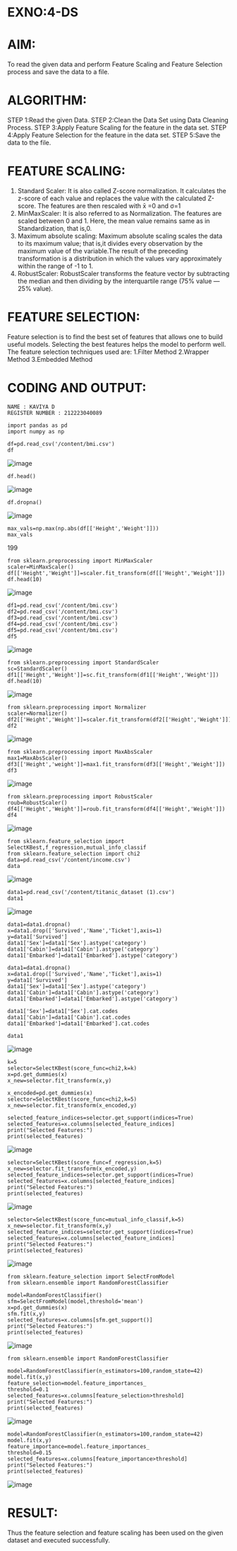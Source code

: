 # EXNO:4-DS
# AIM:
To read the given data and perform Feature Scaling and Feature Selection process and save the
data to a file.

# ALGORITHM:
STEP 1:Read the given Data.
STEP 2:Clean the Data Set using Data Cleaning Process.
STEP 3:Apply Feature Scaling for the feature in the data set.
STEP 4:Apply Feature Selection for the feature in the data set.
STEP 5:Save the data to the file.

# FEATURE SCALING:
1. Standard Scaler: It is also called Z-score normalization. It calculates the z-score of each value and replaces the value with the calculated Z-score. The features are then rescaled with x̄ =0 and σ=1
2. MinMaxScaler: It is also referred to as Normalization. The features are scaled between 0 and 1. Here, the mean value remains same as in Standardization, that is,0.
3. Maximum absolute scaling: Maximum absolute scaling scales the data to its maximum value; that is,it divides every observation by the maximum value of the variable.The result of the preceding transformation is a distribution in which the values vary approximately within the range of -1 to 1.
4. RobustScaler: RobustScaler transforms the feature vector by subtracting the median and then dividing by the interquartile range (75% value — 25% value).

# FEATURE SELECTION:
Feature selection is to find the best set of features that allows one to build useful models. Selecting the best features helps the model to perform well.
The feature selection techniques used are:
1.Filter Method
2.Wrapper Method
3.Embedded Method

# CODING AND OUTPUT:
```
NAME : KAVIYA D
REGISTER NUMBER : 212223040089
```

```
import pandas as pd
import numpy as np
```
```
df=pd.read_csv('/content/bmi.csv')
df
```

![image](https://github.com/user-attachments/assets/f385ef38-4813-4b79-9fc3-c70236d5bd9c)


```
df.head()
```

![image](https://github.com/user-attachments/assets/99288148-e80d-480d-978f-da76b6c7d352)


```
df.dropna()
```
![image](https://github.com/user-attachments/assets/d86047d4-9197-4580-bf99-3753c4a6b628)


```
max_vals=np.max(np.abs(df[['Height','Weight']]))
max_vals
```
199
```
from sklearn.preprocessing import MinMaxScaler
scaler=MinMaxScaler()
df[['Height','Weight']]=scaler.fit_transform(df[['Height','Weight']])
df.head(10)
```

![image](https://github.com/user-attachments/assets/2394f3d4-96c5-4d51-8891-503d23b984e4)


```
df1=pd.read_csv('/content/bmi.csv')
df2=pd.read_csv('/content/bmi.csv')
df3=pd.read_csv('/content/bmi.csv')
df4=pd.read_csv('/content/bmi.csv')
df5=pd.read_csv('/content/bmi.csv')
df5
```

![image](https://github.com/user-attachments/assets/3c88eba3-90b8-4c3f-9555-ccfc8ba760f9)


```
from sklearn.preprocessing import StandardScaler
sc=StandardScaler()
df1[['Height','Weight']]=sc.fit_transform(df1[['Height','Weight']])
df.head(10)
```
![image](https://github.com/user-attachments/assets/42bfe116-828f-4ceb-8be7-7c4e05e26753)


```
from sklearn.preprocessing import Normalizer
scaler=Normalizer()
df2[['Height','Weight']]=scaler.fit_transform(df2[['Height','Weight']])
df2
```

![image](https://github.com/user-attachments/assets/6c26ef3e-079c-488a-b4b1-534795292707)


```
from sklearn.preprocessing import MaxAbsScaler
max1=MaxAbsScaler()
df3[['Height','weight']]=max1.fit_transform(df3[['Height','Weight']])
df3
```
![image](https://github.com/user-attachments/assets/83a19fee-d10b-49bb-baa5-da421a2585c7)


```
from sklearn.preprocessing import RobustScaler
roub=RobustScaler()
df4[['Height','Weight']]=roub.fit_transform(df4[['Height','Weight']])
df4
```

![image](https://github.com/user-attachments/assets/d9384b58-812e-4b02-89d6-1c74e60eb92a)


```
from sklearn.feature_selection import SelectKBest,f_regression,mutual_info_classif
from sklearn.feature_selection import chi2
data=pd.read_csv('/content/income.csv')
data
```

![image](https://github.com/user-attachments/assets/a746855b-fabc-4c88-9abc-cfc759e64587)


```
data1=pd.read_csv('/content/titanic_dataset (1).csv')
data1
```

![image](https://github.com/user-attachments/assets/40be0a5f-d7fc-46d1-8ce8-4e37a8bab56b)


```
data1=data1.dropna()
x=data1.drop(['Survived','Name','Ticket'],axis=1)
y=data1['Survived']
data1['Sex']=data1['Sex'].astype('category')
data1['Cabin']=data1['Cabin'].astype('category')
data1['Embarked']=data1['Embarked'].astype('category')
```



```
data1=data1.dropna()
x=data1.drop(['Survived','Name','Ticket'],axis=1)
y=data1['Survived']
data1['Sex']=data1['Sex'].astype('category')
data1['Cabin']=data1['Cabin'].astype('category')
data1['Embarked']=data1['Embarked'].astype('category')
```
```
data1['Sex']=data1['Sex'].cat.codes
data1['Cabin']=data1['Cabin'].cat.codes
data1['Embarked']=data1['Embarked'].cat.codes
```
```
data1
```

![image](https://github.com/user-attachments/assets/03996577-41bb-4412-b31f-14a9e9c31ae7)



```
k=5
selector=SelectKBest(score_func=chi2,k=k)
x=pd.get_dummies(x)
x_new=selector.fit_transform(x,y)
```
```
x_encoded=pd.get_dummies(x)
selector=SelectKBest(score_func=chi2,k=5)
x_new=selector.fit_transform(x_encoded,y)
```
```
selected_feature_indices=selector.get_support(indices=True)
selected_features=x.columns[selected_feature_indices]
print("Selected Features:")
print(selected_features)
```

![image](https://github.com/user-attachments/assets/d03e6b8e-25f9-4562-85b1-c32261ab1652)


```
selector=SelectKBest(score_func=f_regression,k=5)
x_new=selector.fit_transform(x_encoded,y)
selected_feature_indices=selector.get_support(indices=True)
selected_features=x.columns[selected_feature_indices]
print("Selected Features:")
print(selected_features)
```


![image](https://github.com/user-attachments/assets/42a89e33-d693-4945-b001-e472692a70ee)

```
selector=SelectKBest(score_func=mutual_info_classif,k=5)
x_new=selector.fit_transform(x,y)
selected_feature_indices=selector.get_support(indices=True)
selected_features=x.columns[selected_feature_indices]
print("Selected Features:")
print(selected_features)
```
![image](https://github.com/user-attachments/assets/a5ef2ad2-d54e-460f-956a-d95b9f9e1a7b)


```
from sklearn.feature_selection import SelectFromModel
from sklearn.ensemble import RandomForestClassifier
```
```
model=RandomForestClassifier()
sfm=SelectFromModel(model,threshold='mean')
x=pd.get_dummies(x)
sfm.fit(x,y)
selected_features=x.columns[sfm.get_support()]
print("Selected Features:")
print(selected_features)
```

![image](https://github.com/user-attachments/assets/d024fddb-3894-49c1-8a7b-c512d6f3a22a)


```
from sklearn.ensemble import RandomForestClassifier
```
```
model=RandomForestClassifier(n_estimators=100,random_state=42)
model.fit(x,y)
feature_selection=model.feature_importances_
threshold=0.1
selected_features=x.columns[feature_selection>threshold]
print("Selected Features:")
print(selected_features)
```

![image](https://github.com/user-attachments/assets/4c002a38-2b05-4764-bb85-e12acd17e8fc)


```
model=RandomForestClassifier(n_estimators=100,random_state=42)
model.fit(x,y)
feature_importance=model.feature_importances_
threshold=0.15
selected_features=x.columns[feature_importance>threshold]
print("Selected Features:")
print(selected_features)
```
![image](https://github.com/user-attachments/assets/115b5af5-5ec2-42b3-993f-e81e14e6b70d)




# RESULT:
Thus the feature selection and feature scaling has been used on the given dataset and executed successfully.
